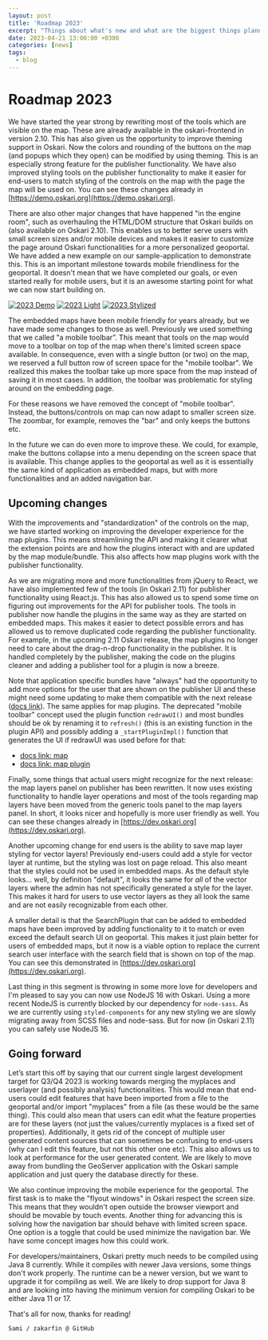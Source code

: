 ```yaml
---
layout: post
title: 'Roadmap 2023'
excerpt: "Things about what's new and what are the biggest things planned for this year."
date: 2023-04-21 13:00:00 +0300
categories: [news]
tags:
  - blog
---
```


# Roadmap 2023

We have started the year strong by rewriting most of the tools which are visible on the map. These are already available in the oskari-frontend in version 2.10. This has also given us the opportunity to improve theming support in Oskari. Now the colors and rounding of the buttons on the map (and popups which they open) can be modified by using theming. This is an especially strong feature for the publisher functionality. We have also improved styling tools on the publisher functionality to make it easier for end-users to match styling of the controls on the map with the page the map will be used on. You can see these changes already in [https://demo.oskari.org](https://demo.oskari.org).

There are also other major changes that have happened "in the engine room", such as overhauling the HTML/DOM structure that Oskari builds on (also available on Oskari 2.10). This enables us to better serve users with small screen sizes and/or mobile devices and makes it easier to customize the page around Oskari functionalities for a more personalized geoportal. We have added a new example on our sample-application to demonstrate this. This is an important milestone towards mobile friendliness for the geoportal. It doesn't mean that we have completed our goals, or even started really for mobile users, but it is an awesome starting point for what we can now start building on.

<!-- <div style="display: flex; justify-content: space-between;">
    <a href="/img/2023/demo.png"><img src="/img/2023/demo.png" class="img-responsive" alt="Light themed geoportal" style="border-radius: 2%;padding: 2em;"></a>
    <a href="/img/2023/light.png"><img src="/img/2023/light.png" class="img-responsive" alt="Light themed geoportal" style="border-radius: 2%;padding: 2em;"></a>
    <a href="/img/2023/stylized.png"><img src="/img/2023/stylized.png" class="img-responsive" alt="Light themed geoportal" style="border-radius: 2%;padding: 2em;"></a>
</div> -->

[![2023 Demo](/resources/2023/demo.png)](/resources/2023/demo.png)
[![2023 Light](/resources/2023/light.png)](/resources/2023/light.png)
[![2023 Stylized](/resources/2023/stylized.png)](/resources/2023/stylized.png)

The embedded maps have been mobile friendly for years already, but we have made some changes to those as well. Previously we used something that we called "a mobile toolbar”. This meant that tools on the map would move to a toolbar on top of the map when there's limited screen space available. In consequence, even with a single button (or two) on the map, we reserved a full button row of screen space for the "mobile toolbar". We realized this makes the toolbar take up more space from the map instead of saving it in most cases. In addition, the toolbar was problematic for styling around on the embedding page.

For these reasons we have removed the concept of "mobile toolbar". Instead, the buttons/controls on map can now adapt to smaller screen size. The zoombar, for example, removes the "bar" and only keeps the buttons etc.

In the future we can do even more to improve these. We could, for example, make the buttons collapse into a menu depending on the screen space that is available. This change applies to the geoportal as well as it is essentially the same kind of application as embedded maps, but with more functionalities and an added navigation bar.

## Upcoming changes

With the improvements and "standardization" of the controls on the map, we have started working on improving the developer experience for the map plugins. This means streamlining the API and making it clearer what the extension points are and how the plugins interact with and are updated by the map module/bundle. This also affects how map plugins work with the publisher functionality.

As we are migrating more and more functionalities from jQuery to React, we have also implemented few of the tools (in Oskari 2.11) for publisher functionality using React.js. This has also allowed us to spend some time on figuring out improvements for the API for publisher tools. The tools in publisher now handle the plugins in the same way as they are started on embedded maps. This makes it easier to detect possible errors and has allowed us to remove duplicated code regarding the publisher functionality. For example, in the upcoming 2.11 Oskari release, the map plugins no longer need to care about the drag-n-drop functionality in the publisher. It is handled completely by the publisher, making the code on the plugins cleaner and adding a publisher tool for a plugin is now a breeze.

Note that application specific bundles have "always" had the opportunity to add more options for the user that are shown on the publisher UI and these might need some updating to make them compatible with the next release ([docs link](https://oskari.org/documentation/features/publisher/tools)). The same applies for map plugins. The deprecated "mobile toolbar" concept used the plugin function `redrawUI()` and most bundles should be ok by renaming it to `refresh()` (this is an existing function in the plugin API) and possibly adding a `_startPluginImpl()` function that generates the UI if redrawUI was used before for that:

- [docs link: map](https://oskari.org/documentation/features/map)
- [docs link: map plugin](https://oskari.org/documentation/features/map/mapplugin)

Finally, some things that actual users might recognize for the next release: the map layers panel on publisher has been rewritten. It now uses existing functionality to handle layer operations and most of the tools regarding map layers have been moved from the generic tools panel to the map layers panel. In short, it looks nicer and hopefully is more user friendly as well. You can see these changes already in [https://dev.oskari.org](https://dev.oskari.org).

Another upcoming change for end users is the ability to save map layer styling for vector layers! Previously end-users could add a style for vector layer at runtime, but the styling was lost on page reload. This also meant that the styles could not be used in embedded maps. As the default style looks... well, by definition "default", it looks the same for _all_ of the vector layers where the admin has not specifically generated a style for the layer. This makes it hard for users to use vector layers as they all look the same and are not easily recognizable from each other.

A smaller detail is that the SearchPlugin that can be added to embedded maps have been improved by adding functionality to it to match or even exceed the default search UI on geoportal. This makes it just plain better for users of embedded maps, but it now is a viable option to replace the current search user interface with the search field that is shown on top of the map. You can see this demonstrated in [https://dev.oskari.org](https://dev.oskari.org).

Last thing in this segment is throwing in some more love for developers and I'm pleased to say you can now use NodeJS 16 with Oskari. Using a more recent NodeJS is currently blocked by our dependency for `node-sass`. As we are currently using `styled-components` for any new styling we are slowly migrating away from SCSS files and node-sass. But for now (in Oskari 2.11) you can safely use NodeJS 16.

## Going forward

Let’s start this off by saying that our current single largest development target for Q3/Q4 2023 is working towards merging the myplaces and userlayer (and possibly analysis) functionalities. This would mean that end-users could edit features that have been imported from a file to the geoportal and/or import "myplaces" from a file (as these would be the same thing). This could also mean that users can edit what the feature properties are for these layers (not just the values/currently myplaces is a fixed set of properties). Additionally, it gets rid of the concept of multiple user generated content sources that can sometimes be confusing to end-users (why can I edit this feature, but not this other one etc). This also allows us to look at performance for the user generated content. We are likely to move away from bundling the GeoServer application with the Oskari sample application and just query the database directly for these.

We also continue improving the mobile experience for the geoportal. The first task is to make the "flyout windows" in Oskari respect the screen size. This means that they wouldn't open outside the browser viewport and should be movable by touch events. Another thing for advancing this is solving how the navigation bar should behave with limited screen space. One option is a toggle that could be used minimize the navigation bar. We have some concept images how this could work.

For developers/maintainers, Oskari pretty much needs to be compiled using Java 8 currently. While it compiles with newer Java versions, some things don't work properly. The runtime can be a newer version, but we want to upgrade it for compiling as well. We are likely to drop support for Java 8 and are looking into having the minimum version for compiling Oskari to be either Java 11 or 17.

That's all for now, thanks for reading!

    Sami / zakarfin @ GitHub
